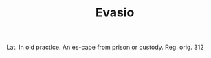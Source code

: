 ---
title: Evasio
letter: E
permalink: "/definitions/bld-evasio.html"
body: Lat. In old practlce. An es-cape from prison or custody. Reg. orig. 312
published_at: '2018-07-07'
source: Black's Law Dictionary 2nd Ed (1910)
layout: post
---